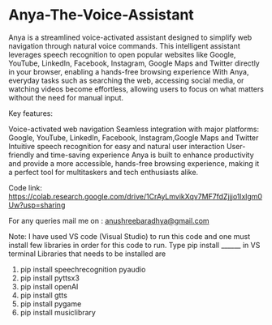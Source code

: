 # Anya-The-Voice-Assistant
Anya is a streamlined voice-activated assistant designed to simplify web navigation through natural voice commands. This intelligent assistant leverages speech recognition to open popular websites like Google, YouTube, LinkedIn, Facebook, Instagram, Google Maps and Twitter directly in your browser, enabling a hands-free browsing experience
With Anya, everyday tasks such as searching the web, accessing social media, or watching videos become effortless, allowing users to focus on what matters without the need for manual input.

Key features:

Voice-activated web navigation
Seamless integration with major platforms: Google, YouTube, LinkedIn, Facebook, Instagram,Google Maps and Twitter
Intuitive speech recognition for easy and natural user interaction
User-friendly and time-saving experience
Anya is built to enhance productivity and provide a more accessible, hands-free browsing experience, making it a perfect tool for multitaskers and tech enthusiasts alike.

Code link: https://colab.research.google.com/drive/1CrAyLmvikXqv7MF7fdZjjjo1lxlgm0Uw?usp=sharing


For any queries mail me on : anushreebaradhya@gmail.com

Note:
I have used VS code (Visual Studio) to run this code and one must install few libraries in order for this code to run.
Type pip install ______ in  VS terminal
Libraries that needs to be installed are
1. pip install speechrecognition pyaudio
2. pip install pyttsx3
3. pip install openAI
4. pip install gtts
5. pip install pygame
6. pip install musiclibrary




  
